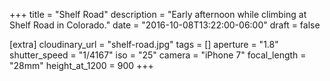 +++
title = "Shelf Road"
description = "Early afternoon while climbing at Shelf Road in Colorado."
date = "2016-10-08T13:22:00-06:00"
draft = false

[extra]
cloudinary_url = "shelf-road.jpg"
tags = []
aperture = "1.8"
shutter_speed = "1/4167"
iso = "25"
camera = "iPhone 7"
focal_length = "28mm"
height_at_1200 = 900
+++
